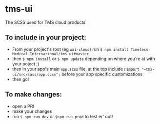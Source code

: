 # tms-ui

The SCSS used for TMS cloud products

## To include in your project:
- From your project's root (eg `wai-cloud`) run `$ npm install Timeless-Medical-International/tms-ui#master`
- then `$ npm install` or `$ npm update` depending on where you're at with your poject ;)
- then in your app's main `app.scss` file, at the top include `@import "~tms-ui/src/sass/app.scss";` before your app specific customizations
- then go!


## To make changes:
- open a PR!
- make your changes
- run `$ npm run dev` or `$npm run prod` to test er' out!

